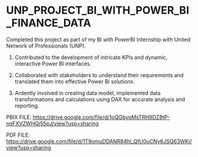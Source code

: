# UNP_PROJECT_BI_WITH_POWER_BI_FINANCE_DATA

Completed this project as part of my Bl with PowerBI Internship with United Network of Professionals (UNP).

1. Contributed to the development of intricate KPIs and dynamic, interactive Power BI interfaces.
   
2. Collaborated with stakeholders to understand their requirements and translated them into effective Power Bl solutions.
   
3. Ardently involved in creating data model, implemented data transformations and calculations using DAX for accurate analysis and reporting.

PBIX FILE: https://drive.google.com/file/d/1oQGbyqMsTRH9DZ8tP-nqFXVZWHQj55pJ/view?usp=sharing

PDF FILE: https://drive.google.com/file/d/1T9omuDDANR84hl_QfU0uCNy6JSQ63WKj/view?usp=sharing
